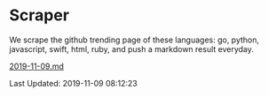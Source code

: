 # Scraper

We scrape the github trending page of these languages: go, python, javascript, swift, html, ruby, and push a markdown result everyday.

[2019-11-09.md](https://github.com/henson/Scraper/blob/master/2019-11-09.md)

Last Updated: 2019-11-09 08:12:23
